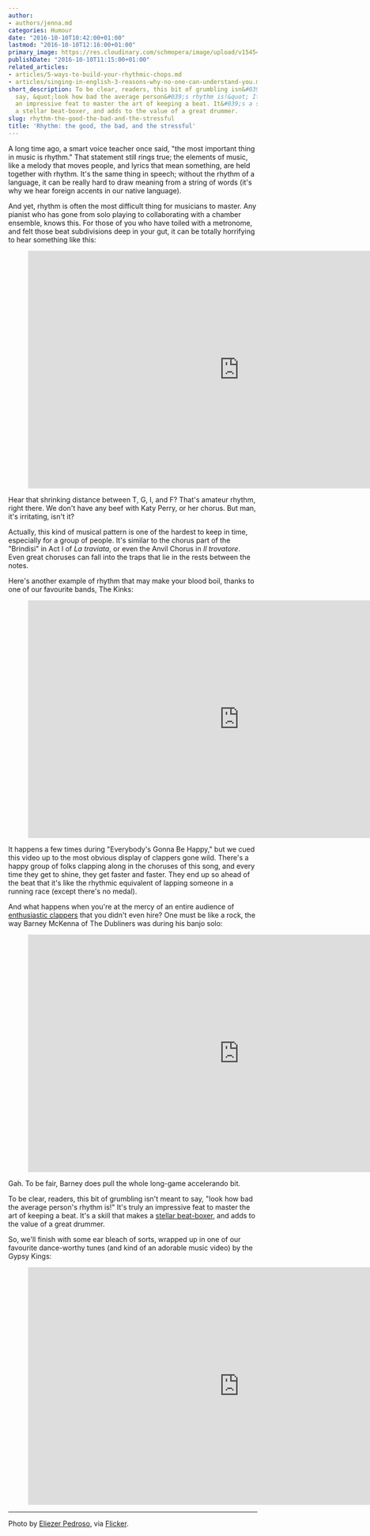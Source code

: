 ```yaml
---
author:
- authors/jenna.md
categories: Humour
date: "2016-10-10T10:42:00+01:00"
lastmod: "2016-10-10T12:16:00+01:00"
primary_image: https://res.cloudinary.com/schmopera/image/upload/v1545409169/media/webhook-uploads/1476093842808/2016-10-10---Metronome.jpg.jpg
publishDate: "2016-10-10T11:15:00+01:00"
related_articles:
- articles/5-ways-to-build-your-rhythmic-chops.md
- articles/singing-in-english-3-reasons-why-no-one-can-understand-you.md
short_description: To be clear, readers, this bit of grumbling isn&#039;t meant to
  say, &quot;look how bad the average person&#039;s rhythm is!&quot; It&#039;s truly
  an impressive feat to master the art of keeping a beat. It&#039;s a skill that makes
  a stellar beat-boxer, and adds to the value of a great drummer.
slug: rhythm-the-good-the-bad-and-the-stressful
title: 'Rhythm: the good, the bad, and the stressful'
---
```


A long time ago, a smart voice teacher once said, "the most important thing in music is rhythm." That statement still rings true; the elements of music, like a melody that moves people, and lyrics that mean something, are held together with rhythm. It's the same thing in speech; without the rhythm of a language, it can be really hard to draw meaning from a string of words (it's why we hear foreign accents in our native language).

And yet, rhythm is often the most difficult thing for musicians to master. Any pianist who has gone from solo playing to collaborating with a chamber ensemble, knows this. For those of you who have toiled with a metronome, and felt those beat subdivisions deep in your gut, it can be totally horrifying to hear something like this:

<figure data-type="video">
<iframe width="854" height="480" src="https://www.youtube.com/embed/KlyXNRrsk4A?start=221" frameborder="0" allowfullscreen></iframe>
</figure>

Hear that shrinking distance between T, G, I, and F? That's amateur rhythm, right there. We don't have any beef with Katy Perry, or her chorus. But man, it's irritating, isn't it?

Actually, this kind of musical pattern is one of the hardest to keep in time, especially for a group of people. It's similar to the chorus part of the "Brindisi" in Act I of *La traviata*, or even the Anvil Chorus in *Il trovatore*. Even great choruses can fall into the traps that lie in the rests between the notes.

Here's another example of rhythm that may make your blood boil, thanks to one of our favourite bands, The Kinks:

<figure data-type="video">
<iframe width="854" height="480" src="https://www.youtube.com/embed/Z79vd3NpW7k?start=100" frameborder="0" allowfullscreen></iframe>
</figure>

It happens a few times during "Everybody's Gonna Be Happy," but we cued this video up to the most obvious display of clappers gone wild. There's a happy group of folks clapping along in the choruses of this song, and every time they get to shine, they get faster and faster. They end up so ahead of the beat that it's like the rhythmic equivalent of lapping someone in a running race (except there's no medal).

And what happens when you're at the mercy of an entire audience of [enthusiastic clappers](https://www.reddit.com/r/explainlikeimfive/comments/109mmd/eli5_why_cant_people_clap_in_unison_to_a_song/) that you didn't even hire? One must be like a rock, the way Barney McKenna of The Dubliners was during his banjo solo:

<figure data-type="video">
<iframe width="854" height="480" src="https://www.youtube.com/embed/kBNOVhWo5Hg" frameborder="0" allowfullscreen></iframe>
</figure>

Gah. To be fair, Barney does pull the whole long-game accelerando bit.

To be clear, readers, this bit of grumbling isn't meant to say, "look how bad the average person's rhythm is!" It's truly an impressive feat to master the art of keeping a beat. It's a skill that makes a [stellar beat-boxer](https://www.youtube.com/watch?v=P1Fov2Licjw), and adds to the value of a great drummer.

So, we'll finish with some ear bleach of sorts, wrapped up in one of our favourite dance-worthy tunes (and kind of an adorable music video) by the Gypsy Kings:

<figure data-type="video">
<iframe width="854" height="480" src="https://www.youtube.com/embed/oxNK7VBizac?start=57" frameborder="0" allowfullscreen></iframe>
</figure>

***
Photo by [Eliezer Pedroso](https://www.flickr.com/photos/eliezerpedroso/), via [Flicker](https://creativecommons.org/licenses/by/2.0/).
